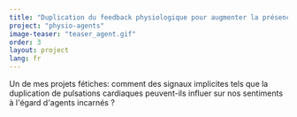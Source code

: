 ```yaml
---
title: "Duplication du feedback physiologique pour augmenter la présence sociale des agents incarnés"
project: "physio-agents"
image-teaser: "teaser_agent.gif"
order: 3
layout: project
lang: fr
---
```


Un de mes projets fétiches: comment des signaux implicites tels que la duplication de pulsations cardiaques peuvent-ils influer sur nos sentiments à l'égard d'agents incarnés ?
